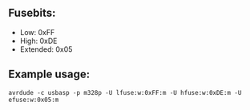 ## Fusebits:

- Low: 0xFF
- High: 0xDE
- Extended: 0x05

## Example usage:

`avrdude -c usbasp -p m328p -U lfuse:w:0xFF:m -U hfuse:w:0xDE:m -U efuse:w:0x05:m`
